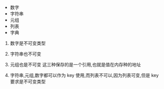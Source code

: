 - 数字
- 字符串
- 元组
- 列表
- 字典

1. 数字是不可变类型
2. 字符串也不可变
3. 元组也是不可变
   这三种保存的是一个引用,也就是值在内存种的地址

4. 字符串,元组,数字都可以作为 key 使用,而列表不可以,因为列表可变,但是 key 要求是不可变类型
